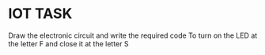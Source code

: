 # IOT TASK

Draw the electronic circuit and write the required code
To turn on the LED at the letter F and close it at the letter S

